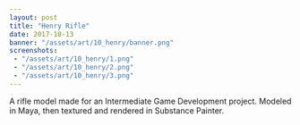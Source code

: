 ```yaml
---
layout: post
title: "Henry Rifle"
date: 2017-10-13
banner: "/assets/art/10_henry/banner.png"
screenshots:
 - "/assets/art/10_henry/1.png"
 - "/assets/art/10_henry/2.png"
 - "/assets/art/10_henry/3.png"
---
```


A rifle model made for an Intermediate Game Development project. Modeled in Maya, then textured and rendered in Substance Painter.
